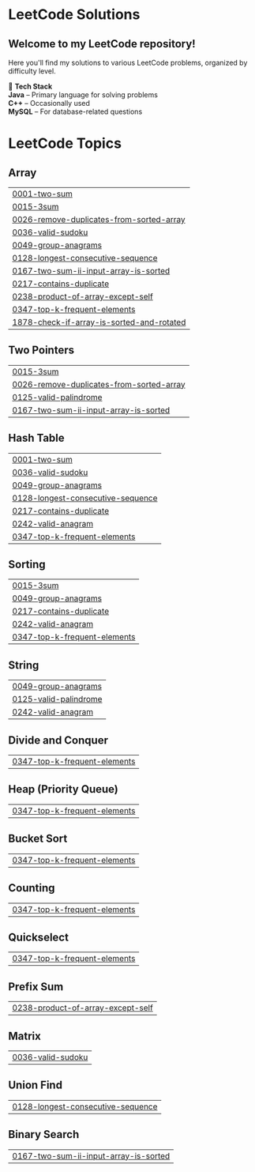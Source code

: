 # **LeetCode Solutions**  
## **Welcome to my LeetCode repository!**

Here you'll find my solutions to various LeetCode problems, organized by difficulty level.

🚀 **Tech Stack**  
**Java** – Primary language for solving problems  
**C++** – Occasionally used  
**MySQL** – For database-related questions  

<!---LeetCode Topics Start-->
# LeetCode Topics
## Array
|  |
| ------- |
| [0001-two-sum](https://github.com/varad-kulkarni172/leetcode_solutions-daily/tree/master/0001-two-sum) |
| [0015-3sum](https://github.com/varad-kulkarni172/leetcode_solutions-daily/tree/master/0015-3sum) |
| [0026-remove-duplicates-from-sorted-array](https://github.com/varad-kulkarni172/leetcode_solutions-daily/tree/master/0026-remove-duplicates-from-sorted-array) |
| [0036-valid-sudoku](https://github.com/varad-kulkarni172/leetcode_solutions-daily/tree/master/0036-valid-sudoku) |
| [0049-group-anagrams](https://github.com/varad-kulkarni172/leetcode_solutions-daily/tree/master/0049-group-anagrams) |
| [0128-longest-consecutive-sequence](https://github.com/varad-kulkarni172/leetcode_solutions-daily/tree/master/0128-longest-consecutive-sequence) |
| [0167-two-sum-ii-input-array-is-sorted](https://github.com/varad-kulkarni172/leetcode_solutions-daily/tree/master/0167-two-sum-ii-input-array-is-sorted) |
| [0217-contains-duplicate](https://github.com/varad-kulkarni172/leetcode_solutions-daily/tree/master/0217-contains-duplicate) |
| [0238-product-of-array-except-self](https://github.com/varad-kulkarni172/leetcode_solutions-daily/tree/master/0238-product-of-array-except-self) |
| [0347-top-k-frequent-elements](https://github.com/varad-kulkarni172/leetcode_solutions-daily/tree/master/0347-top-k-frequent-elements) |
| [1878-check-if-array-is-sorted-and-rotated](https://github.com/varad-kulkarni172/leetcode_solutions-daily/tree/master/1878-check-if-array-is-sorted-and-rotated) |
## Two Pointers
|  |
| ------- |
| [0015-3sum](https://github.com/varad-kulkarni172/leetcode_solutions-daily/tree/master/0015-3sum) |
| [0026-remove-duplicates-from-sorted-array](https://github.com/varad-kulkarni172/leetcode_solutions-daily/tree/master/0026-remove-duplicates-from-sorted-array) |
| [0125-valid-palindrome](https://github.com/varad-kulkarni172/leetcode_solutions-daily/tree/master/0125-valid-palindrome) |
| [0167-two-sum-ii-input-array-is-sorted](https://github.com/varad-kulkarni172/leetcode_solutions-daily/tree/master/0167-two-sum-ii-input-array-is-sorted) |
## Hash Table
|  |
| ------- |
| [0001-two-sum](https://github.com/varad-kulkarni172/leetcode_solutions-daily/tree/master/0001-two-sum) |
| [0036-valid-sudoku](https://github.com/varad-kulkarni172/leetcode_solutions-daily/tree/master/0036-valid-sudoku) |
| [0049-group-anagrams](https://github.com/varad-kulkarni172/leetcode_solutions-daily/tree/master/0049-group-anagrams) |
| [0128-longest-consecutive-sequence](https://github.com/varad-kulkarni172/leetcode_solutions-daily/tree/master/0128-longest-consecutive-sequence) |
| [0217-contains-duplicate](https://github.com/varad-kulkarni172/leetcode_solutions-daily/tree/master/0217-contains-duplicate) |
| [0242-valid-anagram](https://github.com/varad-kulkarni172/leetcode_solutions-daily/tree/master/0242-valid-anagram) |
| [0347-top-k-frequent-elements](https://github.com/varad-kulkarni172/leetcode_solutions-daily/tree/master/0347-top-k-frequent-elements) |
## Sorting
|  |
| ------- |
| [0015-3sum](https://github.com/varad-kulkarni172/leetcode_solutions-daily/tree/master/0015-3sum) |
| [0049-group-anagrams](https://github.com/varad-kulkarni172/leetcode_solutions-daily/tree/master/0049-group-anagrams) |
| [0217-contains-duplicate](https://github.com/varad-kulkarni172/leetcode_solutions-daily/tree/master/0217-contains-duplicate) |
| [0242-valid-anagram](https://github.com/varad-kulkarni172/leetcode_solutions-daily/tree/master/0242-valid-anagram) |
| [0347-top-k-frequent-elements](https://github.com/varad-kulkarni172/leetcode_solutions-daily/tree/master/0347-top-k-frequent-elements) |
## String
|  |
| ------- |
| [0049-group-anagrams](https://github.com/varad-kulkarni172/leetcode_solutions-daily/tree/master/0049-group-anagrams) |
| [0125-valid-palindrome](https://github.com/varad-kulkarni172/leetcode_solutions-daily/tree/master/0125-valid-palindrome) |
| [0242-valid-anagram](https://github.com/varad-kulkarni172/leetcode_solutions-daily/tree/master/0242-valid-anagram) |
## Divide and Conquer
|  |
| ------- |
| [0347-top-k-frequent-elements](https://github.com/varad-kulkarni172/leetcode_solutions-daily/tree/master/0347-top-k-frequent-elements) |
## Heap (Priority Queue)
|  |
| ------- |
| [0347-top-k-frequent-elements](https://github.com/varad-kulkarni172/leetcode_solutions-daily/tree/master/0347-top-k-frequent-elements) |
## Bucket Sort
|  |
| ------- |
| [0347-top-k-frequent-elements](https://github.com/varad-kulkarni172/leetcode_solutions-daily/tree/master/0347-top-k-frequent-elements) |
## Counting
|  |
| ------- |
| [0347-top-k-frequent-elements](https://github.com/varad-kulkarni172/leetcode_solutions-daily/tree/master/0347-top-k-frequent-elements) |
## Quickselect
|  |
| ------- |
| [0347-top-k-frequent-elements](https://github.com/varad-kulkarni172/leetcode_solutions-daily/tree/master/0347-top-k-frequent-elements) |
## Prefix Sum
|  |
| ------- |
| [0238-product-of-array-except-self](https://github.com/varad-kulkarni172/leetcode_solutions-daily/tree/master/0238-product-of-array-except-self) |
## Matrix
|  |
| ------- |
| [0036-valid-sudoku](https://github.com/varad-kulkarni172/leetcode_solutions-daily/tree/master/0036-valid-sudoku) |
## Union Find
|  |
| ------- |
| [0128-longest-consecutive-sequence](https://github.com/varad-kulkarni172/leetcode_solutions-daily/tree/master/0128-longest-consecutive-sequence) |
## Binary Search
|  |
| ------- |
| [0167-two-sum-ii-input-array-is-sorted](https://github.com/varad-kulkarni172/leetcode_solutions-daily/tree/master/0167-two-sum-ii-input-array-is-sorted) |
<!---LeetCode Topics End-->